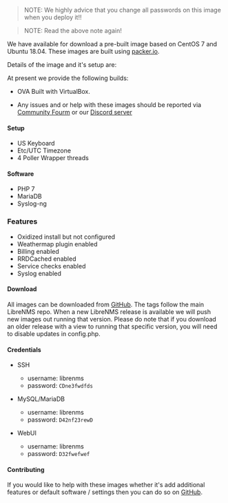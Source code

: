 > NOTE: We highly advice that you change all passwords on this image when you deploy it!!

> NOTE: Read the above note again!

We have available for download a pre-built image based on CentOS 7 and Ubuntu 18.04. These images are built using [packer.io](https://packer.io).

Details of the image and it's setup are:

At present we provide the following builds:

  - OVA Built with VirtualBox.

* Any issues and or help with these images should be reported via [Community Fourm](https://community.librenms.org) or our [Discord server](https://t.libren.ms/discord)

#### Setup

  - US Keyboard
  - Etc/UTC Timezone
  - 4 Poller Wrapper threads

#### Software

  - PHP 7
  - MariaDB
  - Syslog-ng

### Features

  - Oxidized install but not configured
  - Weathermap plugin enabled
  - Billing enabled
  - RRDCached enabled
  - Service checks enabled
  - Syslog enabled

#### Download

All images can be downloaded from [GitHub](https://github.com/librenms/packer-builds/releases). The tags follow the main LibreNMS repo.
When a new LibreNMS release is available we will push new images out running that version. Please do note that if you download an older 
release with a view to running that specific version, you will need to disable updates in config.php.

#### Credentials

  - SSH
    - username: librenms
    - password: `CDne3fwdfds`


  - MySQL/MariaDB
    - username: librenms
    - password: `D42nf23rewD`

  - WebUI
    - username: librenms
    - password: `D32fwefwef`

#### Contributing

If you would like to help with these images whether it's add additional features or default software / settings then you can do so 
on [GitHub](https://github.com/librenms/packer-builds/).
